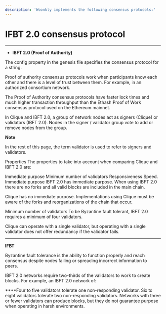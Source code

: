 ```yaml
---
description: 'Woonkly implements the following consensus protocols:'
---
```


# IFBT 2.0 consensus protocol

  
****

* **IBFT 2.0 \(Proof of Authority\)**

The config property in the genesis file specifies the consensus protocol for a string.

Proof of authority consensus protocols work when participants know each other and there is a level of trust between them. For example, in an authorized consortium network.  
  
The Proof of Authority consensus protocols have faster lock times and much higher transaction throughput than the Ethash Proof of Work consensus protocol used on the Ethereum mainnet.  
  
In Clique and IBFT 2.0, a group of network nodes act as signers \(Clique\) or validators \(IBFT 2.0\). Nodes in the signer / validator group vote to add or remove nodes from the group.

  
**Note**  
  
In the rest of this page, the term validator is used to refer to signers and validators.  
  
Properties The properties to take into account when comparing Clique and IBFT 2.0 are:  
  
Immediate purpose Minimum number of validators Responsiveness Speed. Immediate purpose IBFT 2.0 has immediate purpose. When using IBFT 2.0 there are no forks and all valid blocks are included in the main chain.  
  
Clique has no immediate purpose. Implementations using Clique must be aware of the forks and reorganizations of the chain that occur.  
  
Minimum number of validators To be Byzantine fault tolerant, IBFT 2.0 requires a minimum of four validators.  
  
Clique can operate with a single validator, but operating with a single validator does not offer redundancy if the validator fails.  
****

**IFBT**

Byzantine fault tolerance is the ability to function properly and reach consensus despite nodes failing or spreading incorrect information to peers.  
  
IBFT 2.0 networks require two-thirds of the validators to work to create blocks. For example, an IBFT 2.0 network of:  
  
****Four to five validators tolerate one non-responding validator. Six to eight validators tolerate two non-responding validators. Networks with three or fewer validators can produce blocks, but they do not guarantee purpose when operating in harsh environments.

